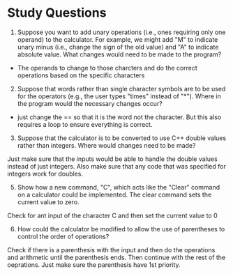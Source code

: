 # Study Questions

1. Suppose you want to add unary operations (i.e., ones requiring only one
operand) to the calculator. For example, we might add "M" to indicate
unary minus (i.e., change the sign of the old value) and "A" to indicate
absolute value. What changes would need to be made to the program?
* The operands to change to those charcters and do the correct operations based on the specific characters

2. Suppose that words rather than single character symbols are to be used
for the operators (e.g., the user types "times" instead of "*"). Where in
the program would the necessary changes occur?
* just change the == so that it is the word not the character. But this also requires a loop to ensure everything is correct.

3. Suppose that the calculator is to be converted to use C++ double values rather than integers. Where would changes need to be made?

Just make sure that the inputs would be able to handle the double values instead of just integers. Also make sure that any code that was specified for integers work for doubles.

5. Show how a new command, "C", which acts like the "Clear" command on a calculator could be implemented. The clear command sets the current value to zero.

Check for ant input of the character C and then set the current value to 0

6. How could the calculator be modified to allow the use of parentheses to control the order of operations?

Check if there is a parenthesis with the input and then do the operations and arithmetic until the parenthesis ends. Then continue with the rest of the oeprations. Just make sure the parenthesis have 1st priority.